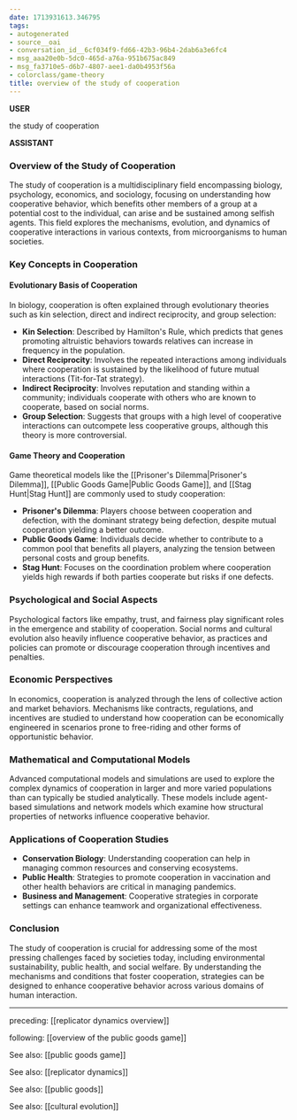 ```yaml
---
date: 1713931613.346795
tags:
- autogenerated
- source__oai
- conversation_id__6cf034f9-fd66-42b3-96b4-2dab6a3e6fc4
- msg_aaa20e0b-5dc0-465d-a76a-951b675ac849
- msg_fa3710e5-d6b7-4807-aee1-da0b4953f56a
- colorclass/game-theory
title: overview of the study of cooperation
---
```


**USER**

the study of cooperation


**ASSISTANT**

### Overview of the Study of Cooperation

The study of cooperation is a multidisciplinary field encompassing biology, psychology, economics, and sociology, focusing on understanding how cooperative behavior, which benefits other members of a group at a potential cost to the individual, can arise and be sustained among selfish agents. This field explores the mechanisms, evolution, and dynamics of cooperative interactions in various contexts, from microorganisms to human societies.

### Key Concepts in Cooperation

#### Evolutionary Basis of Cooperation

In biology, cooperation is often explained through evolutionary theories such as kin selection, direct and indirect reciprocity, and group selection:
- **Kin Selection**: Described by Hamilton's Rule, which predicts that genes promoting altruistic behaviors towards relatives can increase in frequency in the population.
- **Direct Reciprocity**: Involves the repeated interactions among individuals where cooperation is sustained by the likelihood of future mutual interactions (Tit-for-Tat strategy).
- **Indirect Reciprocity**: Involves reputation and standing within a community; individuals cooperate with others who are known to cooperate, based on social norms.
- **Group Selection**: Suggests that groups with a high level of cooperative interactions can outcompete less cooperative groups, although this theory is more controversial.

#### Game Theory and Cooperation

Game theoretical models like the [[Prisoner's Dilemma|Prisoner's Dilemma]], [[Public Goods Game|Public Goods Game]], and [[Stag Hunt|Stag Hunt]] are commonly used to study cooperation:
- **Prisoner's Dilemma**: Players choose between cooperation and defection, with the dominant strategy being defection, despite mutual cooperation yielding a better outcome.
- **Public Goods Game**: Individuals decide whether to contribute to a common pool that benefits all players, analyzing the tension between personal costs and group benefits.
- **Stag Hunt**: Focuses on the coordination problem where cooperation yields high rewards if both parties cooperate but risks if one defects.

### Psychological and Social Aspects

Psychological factors like empathy, trust, and fairness play significant roles in the emergence and stability of cooperation. Social norms and cultural evolution also heavily influence cooperative behavior, as practices and policies can promote or discourage cooperation through incentives and penalties.

### Economic Perspectives

In economics, cooperation is analyzed through the lens of collective action and market behaviors. Mechanisms like contracts, regulations, and incentives are studied to understand how cooperation can be economically engineered in scenarios prone to free-riding and other forms of opportunistic behavior.

### Mathematical and Computational Models

Advanced computational models and simulations are used to explore the complex dynamics of cooperation in larger and more varied populations than can typically be studied analytically. These models include agent-based simulations and network models which examine how structural properties of networks influence cooperative behavior.

### Applications of Cooperation Studies

- **Conservation Biology**: Understanding cooperation can help in managing common resources and conserving ecosystems.
- **Public Health**: Strategies to promote cooperation in vaccination and other health behaviors are critical in managing pandemics.
- **Business and Management**: Cooperative strategies in corporate settings can enhance teamwork and organizational effectiveness.

### Conclusion

The study of cooperation is crucial for addressing some of the most pressing challenges faced by societies today, including environmental sustainability, public health, and social welfare. By understanding the mechanisms and conditions that foster cooperation, strategies can be designed to enhance cooperative behavior across various domains of human interaction.


---

preceding: [[replicator dynamics overview]]  


following: [[overview of the public goods game]]

See also: [[public goods game]]


See also: [[replicator dynamics]]


See also: [[public goods]]


See also: [[cultural evolution]]